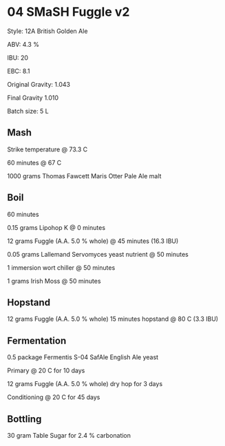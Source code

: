 # 04 SMaSH Fuggle v2

Style: 12A British Golden Ale

ABV: 4.3 %

IBU: 20

EBC: 8.1

Original Gravity: 1.043

Final Gravity 1.010

Batch size: 5 L


## Mash

Strike temperature @ 73.3 C

60 minutes @ 67 C

1000 grams Thomas Fawcett Maris Otter Pale Ale malt


## Boil

60 minutes

0.15 grams Lipohop K @ 0 minutes

12 grams Fuggle (A.A. 5.0 % whole) @ 45 minutes (16.3 IBU)

0.05 grams Lallemand Servomyces yeast nutrient @ 50 minutes

1 immersion wort chiller @ 50 minutes

1 grams Irish Moss @ 50 minutes


## Hopstand

12 grams Fuggle (A.A. 5.0 % whole) 15 minutes hopstand @ 80 C (3.3 IBU)



## Fermentation

0.5 package Fermentis S-04 SafAle English Ale yeast

Primary @ 20 C for 10 days

12 grams Fuggle (A.A. 5.0 % whole) dry hop for 3 days

Conditioning @ 20 C for 45 days


## Bottling

30 gram Table Sugar for 2.4 % carbonation
